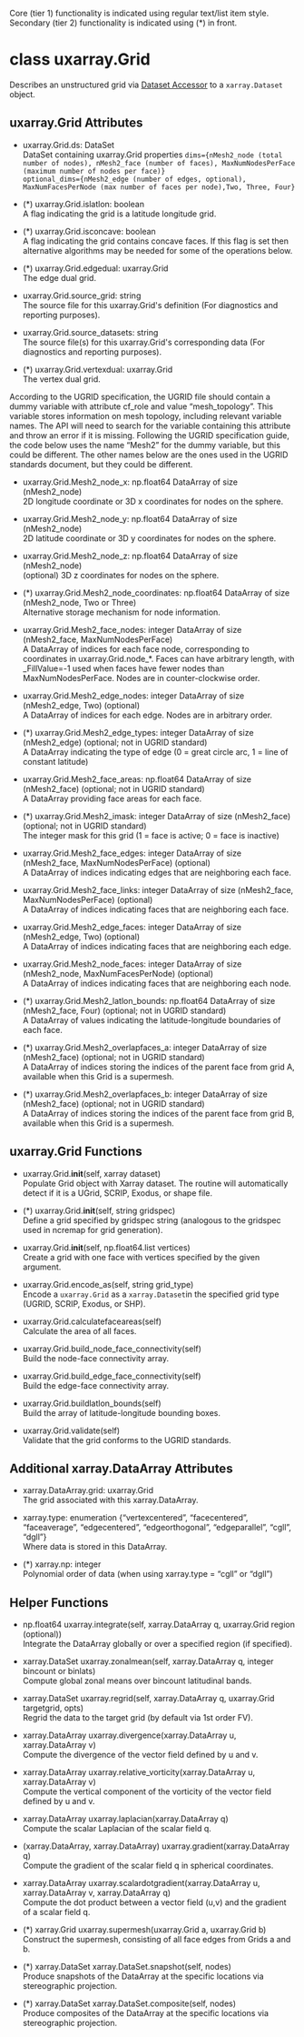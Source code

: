 Core (tier 1) functionality is indicated using regular text/list
item style. \
Secondary (tier 2) functionality is indicated using (*) in front.

# class uxarray.Grid

Describes an unstructured grid via [Dataset
Accessor](https://docs.xarray.dev/en/stable/internals/extending-xarray.html)
to a ``xarray.Dataset`` object.

## uxarray.Grid Attributes

- uxarray.Grid.ds: DataSet\
  DataSet containing uxarray.Grid properties
  `dims={nMesh2_node (total number of nodes),
  nMesh2_face (number of faces),
  MaxNumNodesPerFace (maximum number of nodes per face)}` \
  `optional_dims={nMesh2_edge (number of edges, optional),
  MaxNumFacesPerNode (max number of faces per node),Two, Three, Four}`

- (*) uxarray.Grid.islatlon: boolean \
  A flag indicating the grid is a latitude longitude grid.

- (*) uxarray.Grid.isconcave: boolean \
  A flag indicating the grid contains concave faces.  If
  this flag is set then alternative algorithms may be needed
  for some of the operations below.

- (*) uxarray.Grid.edgedual: uxarray.Grid \
  The edge dual grid.

- uxarray.Grid.source_grid: string \
  The source file for this uxarray.Grid's definition (For
  diagnostics and reporting purposes).

- uxarray.Grid.source_datasets: string \
  The source file(s) for this uxarray.Grid's corresponding
  data (For diagnostics and reporting purposes).

- (*) uxarray.Grid.vertexdual: uxarray.Grid \
  The vertex dual grid.

According to the UGRID specification, the UGRID file should
contain a dummy variable with attribute cf_role and value
“mesh_topology”.  This variable stores information on mesh
topology, including relevant variable names.  The API will
need to search for the variable containing this attribute
and throw an error if it is missing.  Following the UGRID
specification guide, the code below uses the name “Mesh2”
for the dummy variable, but this could be different. The
other names below are the ones used in the UGRID standards
document, but they could be different.

- uxarray.Grid.Mesh2_node_x: np.float64 DataArray of size (nMesh2_node) \
  2D longitude coordinate or 3D x coordinates for nodes on the sphere.

- uxarray.Grid.Mesh2_node_y: np.float64 DataArray of size (nMesh2_node) \
  2D latitude coordinate or 3D y coordinates for nodes on the sphere.

- uxarray.Grid.Mesh2_node_z: np.float64 DataArray of size (nMesh2_node) \
  (optional)
  3D z coordinates for nodes on the sphere.

- (*) uxarray.Grid.Mesh2_node_coordinates: np.float64 DataArray of size
  (nMesh2_node, Two or Three) \
  Alternative storage mechanism for node information.

- uxarray.Grid.Mesh2_face_nodes: integer DataArray of size
  (nMesh2_face, MaxNumNodesPerFace) \
  A DataArray of indices for each face node, corresponding to coordinates
  in uxarray.Grid.node_*.  Faces can have arbitrary length, with
  _FillValue=-1 used when faces have fewer nodes than MaxNumNodesPerFace.
  Nodes are in counter-clockwise order.

- uxarray.Grid.Mesh2_edge_nodes: integer DataArray of size (nMesh2_edge, Two)
  (optional) \
  A DataArray of indices for each edge.  Nodes are in arbitrary order.

- (*) uxarray.Grid.Mesh2_edge_types: integer DataArray of size (nMesh2_edge)
  (optional; not in UGRID standard) \
  A DataArray indicating the type of edge (0 = great circle arc, 1 = line of
  constant latitude)

- uxarray.Grid.Mesh2_face_areas: np.float64 DataArray of size (nMesh2_face)
  (optional; not in UGRID standard) \
  A DataArray providing face areas for each face.

- (*) uxarray.Grid.Mesh2_imask: integer DataArray of size (nMesh2_face)
  (optional; not in UGRID standard) \
  The integer mask for this grid (1 = face is active; 0 = face is inactive)

- uxarray.Grid.Mesh2_face_edges: integer DataArray of size (nMesh2_face,
  MaxNumNodesPerFace) (optional) \
  A DataArray of indices indicating edges that are neighboring each face.

- uxarray.Grid.Mesh2_face_links: integer DataArray of size (nMesh2_face,
  MaxNumNodesPerFace) (optional) \
  A DataArray of indices indicating faces that are neighboring each face.

- uxarray.Grid.Mesh2_edge_faces: integer DataArray of size (nMesh2_edge,
  Two) (optional) \
  A DataArray of indices indicating faces that are neighboring each edge.

- uxarray.Grid.Mesh2_node_faces: integer DataArray of size (nMesh2_node,
  MaxNumFacesPerNode) (optional) \
  A DataArray of indices indicating faces that are neighboring each node.

- (*) uxarray.Grid.Mesh2_latlon_bounds: np.float64 DataArray of size
  (nMesh2_face, Four) (optional; not in UGRID standard) \
  A DataArray of values indicating the latitude-longitude boundaries of
  each face.

- (*) uxarray.Grid.Mesh2_overlapfaces_a: integer DataArray of size
  (nMesh2_face) (optional; not in UGRID standard) \
  A DataArray of indices storing the indices of the parent face from
  grid A, available when this Grid is a supermesh.

- (*) uxarray.Grid.Mesh2_overlapfaces_b: integer DataArray of size
  (nMesh2_face) (optional; not in UGRID standard) \
  A DataArray of indices storing the indices of the parent face from
  grid B, available when this Grid is a supermesh.

## uxarray.Grid  Functions

- uxarray.Grid.__init__(self, xarray dataset) \
  Populate Grid object with Xarray dataset.  The routine will automatically
  detect if it is a UGrid, SCRIP, Exodus, or shape file.

- (*) uxarray.Grid.__init__(self, string gridspec) \
  Define a grid specified by gridspec string (analogous to the gridspec
  used in ncremap for grid generation).

- uxarray.Grid.__init__(self, np.float64.list vertices) \
  Create a grid with one face with vertices specified by the given argument.

- uxarray.Grid.encode_as(self, string grid_type) \
  Encode a `uxarray.Grid` as a `xarray.Dataset`in the specified grid type
  (UGRID, SCRIP, Exodus, or SHP).

- uxarray.Grid.calculatefaceareas(self) \
  Calculate the area of all faces.

- uxarray.Grid.build_node_face_connectivity(self) \
  Build the node-face connectivity array.

- uxarray.Grid.build_edge_face_connectivity(self) \
  Build the edge-face connectivity array.

- uxarray.Grid.buildlatlon_bounds(self) \
  Build the array of latitude-longitude bounding boxes.

- uxarray.Grid.validate(self) \
  Validate that the grid conforms to the UGRID standards.

## Additional xarray.DataArray Attributes

- xarray.DataArray.grid: uxarray.Grid \
  The grid associated with this xarray.DataArray.

- xarray.type: enumeration {“vertexcentered”, “facecentered”,
  “faceaverage”, “edgecentered”, “edgeorthogonal”, “edgeparallel”,
  “cgll”, “dgll”} \
  Where data is stored in this DataArray.

- (*) xarray.np: integer \
  Polynomial order of data (when using xarray.type = “cgll” or “dgll”)

## Helper Functions

- np.float64 uxarray.integrate(self, xarray.DataArray q,
  uxarray.Grid region (optional)) \
  Integrate the DataArray globally or over a specified region
  (if specified).

- xarray.DataSet uxarray.zonalmean(self, xarray.DataArray q,
  integer bincount or binlats) \
  Compute global zonal means over bincount latitudinal bands.

- xarray.DataSet uxarray.regrid(self, xarray.DataArray q,
  uxarray.Grid targetgrid, opts) \
  Regrid the data to the target grid (by default via 1st order FV).

- xarray.DataArray uxarray.divergence(xarray.DataArray u,
  xarray.DataArray v) \
  Compute the divergence of the vector field defined by u and v.

- xarray.DataArray uxarray.relative_vorticity(xarray.DataArray u,
  xarray.DataArray v) \
  Compute the vertical component of the vorticity of the vector field defined by u and v.

- xarray.DataArray uxarray.laplacian(xarray.DataArray q) \
  Compute the scalar Laplacian of the scalar field q.

- (xarray.DataArray, xarray.DataArray) uxarray.gradient(xarray.DataArray q) \
  Compute the gradient of the scalar field q in spherical coordinates.

- xarray.DataArray uxarray.scalardotgradient(xarray.DataArray u,
  xarray.DataArray v, xarray.DataArray q) \
  Compute the dot product between a vector field (u,v) and the gradient of a scalar field q.

- (*) xarray.Grid uxarray.supermesh(uxarray.Grid a, uxarray.Grid b) \
  Construct the supermesh, consisting of all face edges from Grids a and b.

- (*) xarray.DataSet xarray.DataSet.snapshot(self, nodes) \
  Produce snapshots of the DataArray at the specific locations via stereographic projection.

- (*) xarray.DataSet xarray.DataSet.composite(self, nodes) \
  Produce composites of the DataArray at the specific locations via stereographic projection.
